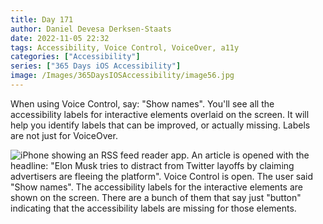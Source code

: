 ```yaml
---
title: Day 171
author: Daniel Devesa Derksen-Staats
date: 2022-11-05 22:32
tags: Accessibility, Voice Control, VoiceOver, a11y
categories: ["Accessibility"]
series: ["365 Days iOS Accessibility"]
image: /Images/365DaysIOSAccessibility/image56.jpg
---
```


When using Voice Control, say: "Show names". You'll see all the accessibility labels for interactive elements overlaid on the screen. It will help you identify labels that can be improved, or actually missing. Labels are not just for VoiceOver.

![iPhone showing an RSS feed reader app. An article is opened with the headline: "Elon Musk tries to distract from Twitter layoffs by claiming advertisers are fleeing the platform". Voice Control is open. The user said "Show names". The accessibility labels for the interactive elements are shown on the screen. There are a bunch of them that say just "button" indicating that the accessibility labels are missing for those elements.](/Images/365DaysIOSAccessibility/image56.jpg)